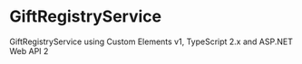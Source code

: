 # GiftRegistryService
GiftRegistryService using Custom Elements v1, TypeScript 2.x and ASP.NET Web API 2
